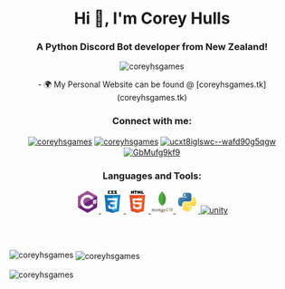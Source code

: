 <h1 align="center">Hi 👋, I'm Corey Hulls</h1>
<h3 align="center">A Python Discord Bot developer from New Zealand!</h3>

<p align="center"> <img src="https://komarev.com/ghpvc/?username=coreyhsgames&label=Profile%20views&color=0e75b6&style=flat" alt="coreyhsgames" /> </p>

<p align="center">- 🌍 My Personal Website can be found @ [coreyhsgames.tk](coreyhsgames.tk)</p>

<h3 align="center">Connect with me:</h3>
<p align="center">
<a href="https://twitter.com/coreyhsgames" target="blank"><img align="center" src="https://raw.githubusercontent.com/rahuldkjain/github-profile-readme-generator/master/src/images/icons/Social/twitter.svg" alt="coreyhsgames" height="30" width="40" /></a>
<a href="https://instagram.com/coreyhsgames" target="blank"><img align="center" src="https://raw.githubusercontent.com/rahuldkjain/github-profile-readme-generator/master/src/images/icons/Social/instagram.svg" alt="coreyhsgames" height="30" width="40" /></a>
<a href="https://www.youtube.com/c/ucxt8iglswc--wafd90g5qgw" target="blank"><img align="center" src="https://raw.githubusercontent.com/rahuldkjain/github-profile-readme-generator/master/src/images/icons/Social/youtube.svg" alt="ucxt8iglswc--wafd90g5qgw" height="30" width="40" /></a>
<a href="https://discord.gg/GbMufg9kf9" target="blank"><img align="center" src="https://raw.githubusercontent.com/rahuldkjain/github-profile-readme-generator/master/src/images/icons/Social/discord.svg" alt="GbMufg9kf9" height="30" width="40" /></a>
</p>

<h3 align="center">Languages and Tools:</h3>
<p align="center"> <a href="https://www.w3schools.com/cs/" target="_blank" rel="noreferrer"> <img src="https://raw.githubusercontent.com/devicons/devicon/master/icons/csharp/csharp-original.svg" alt="csharp" width="40" height="40"/> </a> <a href="https://www.w3schools.com/css/" target="_blank" rel="noreferrer"> <img src="https://raw.githubusercontent.com/devicons/devicon/master/icons/css3/css3-original-wordmark.svg" alt="css3" width="40" height="40"/> </a> <a href="https://www.w3.org/html/" target="_blank" rel="noreferrer"> <img src="https://raw.githubusercontent.com/devicons/devicon/master/icons/html5/html5-original-wordmark.svg" alt="html5" width="40" height="40"/> </a> <a href="https://www.mongodb.com/" target="_blank" rel="noreferrer"> <img src="https://raw.githubusercontent.com/devicons/devicon/master/icons/mongodb/mongodb-original-wordmark.svg" alt="mongodb" width="40" height="40"/> </a> <a href="https://www.python.org" target="_blank" rel="noreferrer"> <img src="https://raw.githubusercontent.com/devicons/devicon/master/icons/python/python-original.svg" alt="python" width="40" height="40"/> </a> <a href="https://unity.com/" target="_blank" rel="noreferrer"> <img src="https://www.vectorlogo.zone/logos/unity3d/unity3d-icon.svg" alt="unity" width="40" height="40"/> </a> </p>

<br><br>

<p><img align="left" src="https://github-readme-stats.vercel.app/api/top-langs?username=coreyhsgames&show_icons=true&locale=en&layout=compact" alt="coreyhsgames" /></p>

<p>&nbsp;<img align="center" src="https://github-readme-stats.vercel.app/api?username=coreyhsgames&show_icons=true&locale=en" alt="coreyhsgames" /></p>

<p><img align="center" src="https://github-readme-streak-stats.herokuapp.com/?user=coreyhsgames&" alt="coreyhsgames" /></p>
